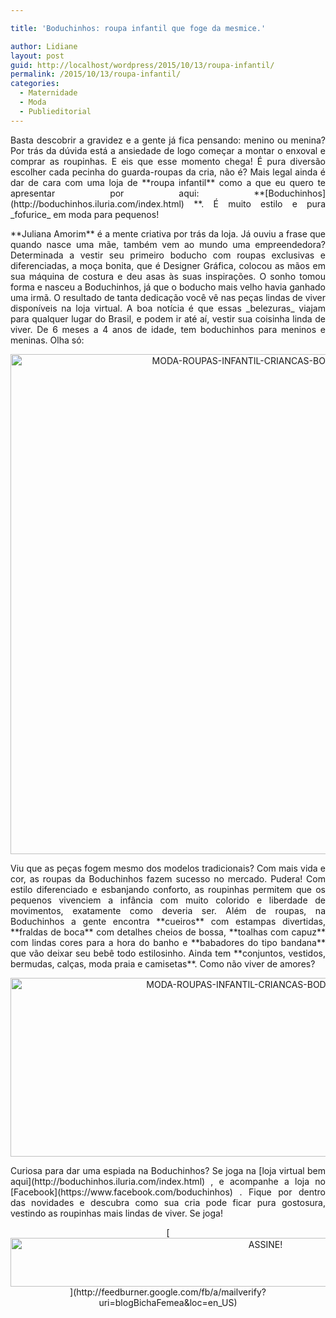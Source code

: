 ```yaml
---

title: 'Boduchinhos: roupa infantil que foge da mesmice.'

author: Lidiane
layout: post
guid: http://localhost/wordpress/2015/10/13/roupa-infantil/
permalink: /2015/10/13/roupa-infantil/
categories:
  - Maternidade
  - Moda
  - Publieditorial
---
```

<p align="justify">
  Basta descobrir a gravidez e a gente já fica pensando: menino ou menina? Por trás da dúvida está a ansiedade de logo começar a montar o enxoval e comprar as roupinhas. E eis que esse momento chega! É pura diversão escolher cada pecinha do guarda-roupas da cria, não é? Mais legal ainda é dar de cara com uma loja de **roupa infantil** como a que eu quero te apresentar por aqui: **[Boduchinhos](http://boduchinhos.iluria.com/index.html) **. É muito estilo e pura _fofurice_ em moda para pequenos!
</p>

<p align="justify">
  **Juliana Amorim** é a mente criativa por trás da loja. Já ouviu a frase que quando nasce uma mãe, também vem ao mundo uma empreendedora? Determinada a vestir seu primeiro boducho com roupas exclusivas e diferenciadas, a moça bonita, que é Designer Gráfica, colocou as mãos em sua máquina de costura e deu asas às suas inspirações. O sonho tomou forma e nasceu a Boduchinhos, já que o boducho mais velho havia ganhado uma irmã. O resultado de tanta dedicação você vê nas peças lindas de viver disponíveis na loja virtual. A boa notícia é que essas _belezuras_ viajam para qualquer lugar do Brasil, e podem ir até aí, vestir sua coisinha linda de viver. De 6 meses a 4 anos de idade, tem boduchinhos para meninos e meninas. Olha só:
</p>

<p align="center">
  <a href="http://www.trololodemulher.com.br/blog/wp-content/uploads/2015/10/MODA-ROUPAS-INFANTIL-CRIANCAS-BODUCHINHOS.jpg"><img class="alignnone size-full wp-image-11575" src="http://www.trololodemulher.com.br/blog/wp-content/uploads/2015/10/MODA-ROUPAS-INFANTIL-CRIANCAS-BODUCHINHOS.jpg" alt="MODA-ROUPAS-INFANTIL-CRIANCAS-BODUCHINHOS" width="800" height="800" /></a>
</p>

<p align="justify">
  Viu que as peças fogem mesmo dos modelos tradicionais? Com mais vida e cor, as roupas da Boduchinhos fazem sucesso no mercado. Pudera! Com estilo diferenciado e esbanjando conforto, as roupinhas permitem que os pequenos vivenciem a infância com muito colorido e liberdade de movimentos, exatamente como deveria ser. Além de roupas, na Boduchinhos a gente encontra **cueiros** com estampas divertidas, **fraldas de boca** com detalhes cheios de bossa, **toalhas com capuz** com lindas cores para a hora do banho e **babadores do tipo bandana** que vão deixar seu bebê todo estilosinho. Ainda tem **conjuntos, vestidos, bermudas, calças, moda praia e camisetas**. Como não viver de amores?
</p>

<p align="center">
  <a href="http://www.trololodemulher.com.br/blog/wp-content/uploads/2015/10/MODA-ROUPAS-INFANTIL-CRIANCAS-BODUCHINHOS5.jpg"><img class="alignnone size-full wp-image-11577" src="http://www.trololodemulher.com.br/blog/wp-content/uploads/2015/10/MODA-ROUPAS-INFANTIL-CRIANCAS-BODUCHINHOS5.jpg" alt="MODA-ROUPAS-INFANTIL-CRIANCAS-BODUCHINHOS[5]" width="800" height="286" /></a>
</p>

<p align="justify">
  Curiosa para dar uma espiada na Boduchinhos? Se joga na [loja virtual bem aqui](http://boduchinhos.iluria.com/index.html) , e acompanhe a loja no [Facebook](https://www.facebook.com/boduchinhos) . Fique por dentro das novidades e descubra como sua cria pode ficar pura gostosura, vestindo as roupinhas mais lindas de viver. Se joga!
</p>

<p align="center">
  [<img class="alignnone size-full wp-image-10439" src="http://www.trololodemulher.com.br/blog/wp-content/uploads/2014/09/ASSINE.png" alt="ASSINE!" width="800" height="78" />](http://feedburner.google.com/fb/a/mailverify?uri=blogBichaFemea&loc=en_US) 
</p>